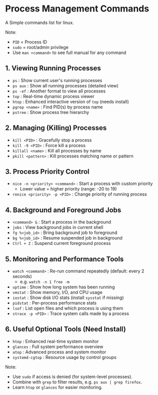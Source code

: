 # Process Management Commands  
A Simple commands list for linux.

Note:  
- `PID` = Process ID  
- `sudo` = root/admin privilege  
- Use `man <command>` to see full manual for any command  



## 1. Viewing Running Processes

- `ps` : Show current user's running processes  
- `ps aux` : Show all running processes (detailed view)  
- `ps -ef` : Another format to view all processes  
- `top` : Real-time dynamic process viewer  
- `htop` : Enhanced interactive version of `top` (needs install)  
- `pgrep <name>` : Find PID(s) by process name  
- `pstree` : Show process tree hierarchy  



## 2. Managing (Killing) Processes

- `kill <PID>` : Gracefully stop a process  
- `kill -9 <PID>` : Force kill a process  
- `killall <name>` : Kill all processes by name  
- `pkill <pattern>` : Kill processes matching name or pattern  



## 3. Process Priority Control

- `nice -n <priority> <command>` : Start a process with custom priority  
    - Lower value = higher priority (range: -20 to 19)  
- `renice <priority> -p <PID>` : Change priority of running process  



## 4. Background and Foreground Jobs

- `<command> &` : Start a process in the background  
- `jobs` : View background jobs in current shell  
- `fg %<job_id>` : Bring background job to foreground  
- `bg %<job_id>` : Resume suspended job in background  
- `Ctrl + Z` : Suspend current foreground process  



## 5. Monitoring and Performance Tools

- `watch <command>` : Re-run command repeatedly (default: every 2 seconds)  
  - e.g. `watch -n 1 free -m`  
- `uptime` : Show how long system has been running  
- `vmstat` : Show memory, I/O, and CPU usage  
- `iostat` : Show disk I/O stats (install `sysstat` if missing)  
- `pidstat` : Per-process performance stats  
- `lsof` : List open files and which process is using them  
- `strace -p <PID>` : Trace system calls made by a process  



## 6. Useful Optional Tools (Need Install)

- `htop` : Enhanced real-time system monitor  
- `glances` : Full system performance overview  
- `atop` : Advanced process and system monitor  
- `systemd-cgtop` : Resource usage by control groups  



Note:
- Use `sudo` if access is denied (for system-level processes).
- Combine with `grep` to filter results, e.g. `ps aux | grep firefox`.
- Learn `htop` or `glances` for easier monitoring.

